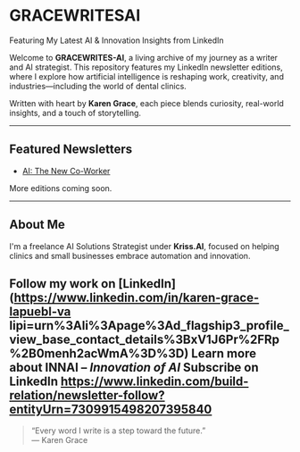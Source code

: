 # GRACEWRITESAI
Featuring My Latest AI &amp; Innovation Insights from LinkedIn

Welcome to **GRACEWRITES-AI**, a living archive of my journey as a writer and AI strategist. This repository features my LinkedIn newsletter editions, where I explore how artificial intelligence is reshaping work, creativity, and industries—including the world of dental clinics.

Written with heart by **Karen Grace**, each piece blends curiosity, real-world insights, and a touch of storytelling.

---

## Featured Newsletters

- [AI: The New Co-Worker](https://www.linkedin.com/pulse/ai-new-coworker-karen-grace-lapuebla-89u9c)

  

More editions coming soon.

---

## About Me

I'm a freelance AI Solutions Strategist under **Kriss.AI**, focused on helping clinics and small businesses embrace automation and innovation.

Follow my work on [LinkedIn](https://www.linkedin.com/in/karen-grace-lapuebl-va lipi=urn%3Ali%3Apage%3Ad_flagship3_profile_view_base_contact_details%3BxV1J6Pr%2FRp%2B0menh2acWmA%3D%3D)
Learn more about **INNAI** – *Innovation of AI*
Subscribe on LinkedIn https://www.linkedin.com/build-relation/newsletter-follow?entityUrn=7309915498207395840
---

> “Every word I write is a step toward the future.”  
> — Karen Grace

